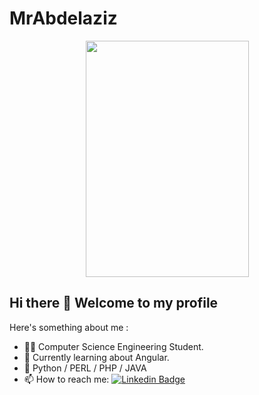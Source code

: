 # MrAbdelaziz
<p align="center"><img src="https://www.pinclipart.com/picdir/big/529-5298213_library-of-ghosts-jpg-royalty-free-png-files.png" width="261" height="378" /> </p>

## Hi there 👋  Welcome to my profile

Here's something about me :

- 💁‍♀️ Computer Science Engineering Student. 
- 📖 Currently learning about Angular.
- 💙 Python / PERL / PHP / JAVA
- 📫 How to reach me: [![Linkedin Badge](https://img.shields.io/badge/-LinkedIn-blue?style=flat-square&logo=Linkedin&logoColor=white&link=https://www.linkedin.com/in/gaurav-kumar-yadav/)](https://www.linkedin.com/in/abdelazizelouahab/)
